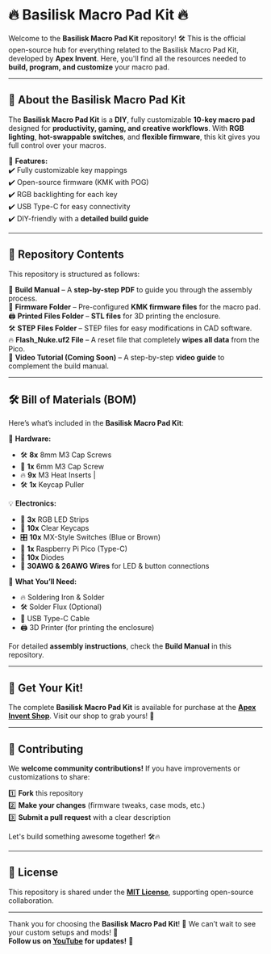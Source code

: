 # 🔥 Basilisk Macro Pad Kit 🔥

Welcome to the **Basilisk Macro Pad Kit** repository! 🛠️ This is the official open-source hub for everything related to the Basilisk Macro Pad Kit, developed by **Apex Invent**. Here, you'll find all the resources needed to **build, program, and customize** your macro pad.

---

## 📌 About the Basilisk Macro Pad Kit
The **Basilisk Macro Pad Kit** is a **DIY**, fully customizable **10-key macro pad** designed for **productivity, gaming, and creative workflows**. With **RGB lighting**, **hot-swappable switches**, and **flexible firmware**, this kit gives you full control over your macros.

🎨 **Features:**  
✔️ Fully customizable key mappings  
✔️ Open-source firmware (KMK with POG)  
✔️ RGB backlighting for each key  
✔️ USB Type-C for easy connectivity  
✔️ DIY-friendly with a **detailed build guide**

---

## 📂 Repository Contents
This repository is structured as follows:

📖 **Build Manual** – A **step-by-step PDF** to guide you through the assembly process.  
💾 **Firmware Folder** – Pre-configured **KMK firmware files** for the macro pad.  
🖨️ **Printed Files Folder** – **STL files** for 3D printing the enclosure.  
🛠️ **STEP Files Folder** – STEP files for easy modifications in CAD software.  
🔥 **Flash_Nuke.uf2 File** – A reset file that completely **wipes all data** from the Pico.  
🎥 **Video Tutorial (Coming Soon)** – A step-by-step **video guide** to complement the build manual.  

---

## 🛠️ Bill of Materials (BOM)
Here’s what’s included in the **Basilisk Macro Pad Kit**:

🔩 **Hardware:**
- 🛠️ **8x** 8mm M3 Cap Screws  
- 🔩 **1x** 6mm M3 Cap Screw  
- 🔥 **9x** M3 Heat Inserts  |
- 🛠️ **1x** Keycap Puller 

💡 **Electronics:**
- 🌈 **3x** RGB LED Strips  
- 🔘 **10x** Clear Keycaps  
- 🎛️ **10x** MX-Style Switches (Blue or Brown)  
- 💾 **1x** Raspberry Pi Pico (Type-C)  
- 📏 **10x** Diodes  
- 🔌 **30AWG & 26AWG Wires** for LED & button connections  

📌 **What You’ll Need:**
- 🔥 Soldering Iron & Solder  
- 🛠️ Solder Flux (Optional)  
- 🔌 USB Type-C Cable  
- 🖨️ 3D Printer (for printing the enclosure)  

For detailed **assembly instructions**, check the **Build Manual** in this repository.

---

## 🛒 Get Your Kit!
The complete **Basilisk Macro Pad Kit** is available for purchase at the **[Apex Invent Shop](https://apexinvent.co.za/products/basilisk-macropad-electronics-kit)**. Visit our shop to grab yours! 🚀

---

## 🤝 Contributing
We **welcome community contributions!** If you have improvements or customizations to share:

1️⃣ **Fork** this repository  
2️⃣ **Make your changes** (firmware tweaks, case mods, etc.)  
3️⃣ **Submit a pull request** with a clear description  

Let's build something awesome together! 🛠️🔥

---

## 📜 License
This repository is shared under the **[MIT License](LICENSE)**, supporting open-source collaboration.

---

Thank you for choosing the **Basilisk Macro Pad Kit**! 🎉 We can’t wait to see your custom setups and mods! 🚀  
**Follow us on [YouTube](https://www.youtube.com/@ApexInvent) for updates!** 🎥  
